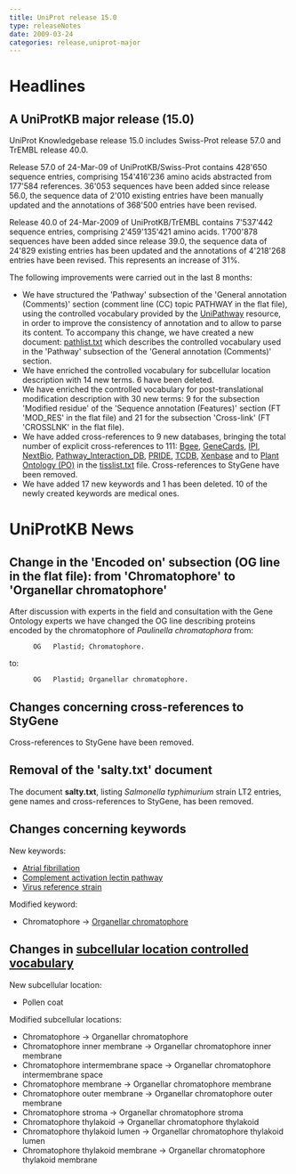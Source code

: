 ```yaml
---
title: UniProt release 15.0
type: releaseNotes
date: 2009-03-24
categories: release,uniprot-major
---
```


# Headlines

## A UniProtKB major release (15.0)

UniProt Knowledgebase release 15.0 includes Swiss-Prot release 57.0 and TrEMBL release 40.0.

Release 57.0 of 24-Mar-09 of UniProtKB/Swiss-Prot contains 428'650 sequence entries, comprising 154'416'236 amino acids abstracted from 177'584 references. 36'053 sequences have been added since release 56.0, the sequence data of 2'010 existing entries have been manually updated and the annotations of 368'500 entries have been revised.

Release 40.0 of 24-Mar-2009 of UniProtKB/TrEMBL contains 7'537'442 sequence entries, comprising 2'459'135'421 amino acids. 1'700'878 sequences have been added since release 39.0, the sequence data of 24'829 existing entries has been updated and the annotations of 4'218'268 entries have been revised. This represents an increase of 31%.

The following improvements were carried out in the last 8 months:

-   We have structured the 'Pathway' subsection of the 'General annotation (Comments)' section (comment line (CC) topic PATHWAY in the flat file), using the controlled vocabulary provided by the [UniPathway](http://www.grenoble.prabi.fr/obiwarehouse/unipathway) resource, in order to improve the consistency of annotation and to allow to parse its content. To accompany this change, we have created a new document: [pathlist.txt](https://ftp.uniprot.org/pub/databases/uniprot/current_release/knowledgebase/complete/docs/pathlist) which describes the controlled vocabulary used in the 'Pathway' subsection of the 'General annotation (Comments)' section.
-   We have enriched the controlled vocabulary for subcellular location description with 14 new terms. 6 have been deleted.
-   We have enriched the controlled vocabulary for post-translational modification description with 30 new terms: 9 for the subsection 'Modified residue' of the 'Sequence annotation (Features)' section (FT 'MOD\_RES' in the flat file) and 21 for the subsection 'Cross-link' (FT 'CROSSLNK' in the flat file).
-   We have added cross-references to 9 new databases, bringing the total number of explicit cross-references to 111: [Bgee](http://bgee.unil.ch/bgee/bgee), [GeneCards](http://www.genecards.org/), [IPI](http://www.ebi.ac.uk/IPI/IPIhelp.html), [NextBio](http://www.nextbio.com/), [Pathway\_Interaction\_DB](http://pid.nci.nih.gov/), [PRIDE](http://www.ebi.ac.uk/pride//), [TCDB](http://www.tcdb.org/), [Xenbase](http://www.xenbase.org/) and to [Plant Ontology (PO)](http://www.plantontology.org/) in the [tisslist.txt](https://ftp.uniprot.org/pub/databases/uniprot/current_release/knowledgebase/complete/docs/tisslist) file. Cross-references to StyGene have been removed.
-   We have added 17 new keywords and 1 has been deleted. 10 of the newly created keywords are medical ones.

# UniProtKB News

## Change in the 'Encoded on' subsection (OG line in the flat file): from 'Chromatophore' to 'Organellar chromatophore'

After discussion with experts in the field and consultation with the Gene Ontology experts we have changed the OG line describing proteins encoded by the chromatophore of *Paulinella chromatophora* from:

          OG   Plastid; Chromatophore.
         

to:

          OG   Plastid; Organellar chromatophore.
         

## Changes concerning cross-references to StyGene

Cross-references to StyGene have been removed.

## Removal of the 'salty.txt' document

The document **salty.txt**, listing *Salmonella typhimurium* strain LT2 entries, gene names and cross-references to StyGene, has been removed.

## Changes concerning keywords

New keywords:

-   [Atrial fibrillation](http://www.uniprot.org/keywords/KW-1015)
-   [Complement activation lectin pathway](http://www.uniprot.org/keywords/KW-1016)
-   [Virus reference strain](http://www.uniprot.org/keywords/KW-1017)

Modified keyword:

-   Chromatophore -&gt; [Organellar chromatophore](http://www.uniprot.org/keywords/KW-0622)

## Changes in [subcellular location controlled vocabulary](https://ftp.uniprot.org/pub/databases/uniprot/current_release/knowledgebase/complete/docs/subcell)

New subcellular location:

-   Pollen coat

Modified subcellular locations:

-   Chromatophore -&gt; Organellar chromatophore
-   Chromatophore inner membrane -&gt; Organellar chromatophore inner membrane
-   Chromatophore intermembrane space -&gt; Organellar chromatophore intermembrane space
-   Chromatophore membrane -&gt; Organellar chromatophore membrane
-   Chromatophore outer membrane -&gt; Organellar chromatophore outer membrane
-   Chromatophore stroma -&gt; Organellar chromatophore stroma
-   Chromatophore thylakoid -&gt; Organellar chromatophore thylakoid
-   Chromatophore thylakoid lumen -&gt; Organellar chromatophore thylakoid lumen
-   Chromatophore thylakoid membrane -&gt; Organellar chromatophore thylakoid membrane
